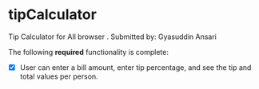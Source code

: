 # tipCalculator

Tip Calculator for All browser .
Submitted by: Gyasuddin Ansari

The following **required** functionality is complete:

* [X] User can enter a bill amount, enter tip percentage, and see the tip and total values per person.

